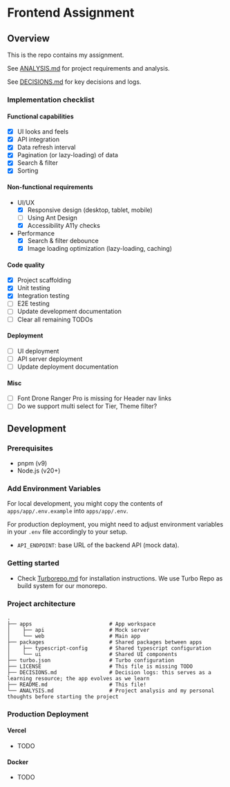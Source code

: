 # Frontend Assignment

## Overview

This is the repo contains my assignment.

See [ANALYSIS.md](./ANALYSIS.md) for project requirements and analysis.

See [DECISIONS.md](./DECISIONS.md) for key decisions and logs.

### Implementation checklist

#### Functional capabilities
- [x] UI looks and feels
- [x] API integration
- [x] Data refresh interval
- [x] Pagination (or lazy-loading) of data
- [x] Search & filter
- [x] Sorting

#### Non-functional requirements

- UI/UX
    + [x] Responsive design (desktop, tablet, mobile)
    + [ ] Using Ant Design
    + [x] Accessibility A11y checks
- Performance
    + [x] Search & filter debounce
    + [x] Image loading optimization (lazy-loading, caching)

#### Code quality

- [x] Project scaffolding
- [x] Unit testing
- [x] Integration testing
- [ ] E2E testing
- [ ] Update development documentation
- [ ] Clear all remaining TODOs

#### Deployment

- [ ] UI deployment
- [ ] API server deployment
- [ ] Update deployment documentation

#### Misc
- [ ] Font Drone Ranger Pro is missing for Header nav links
- [ ] Do we support multi select for Tier, Theme filter?

## Development

### Prerequisites

- pnpm (v9)
- Node.js (v20+)

### Add Environment Variables

For local development, you might copy the contents of `apps/app/.env.example` into `apps/app/.env`.

For production deployment, you might need to adjust environment variables in your `.env` file accordingly to your setup.

- `API_ENDPOINT`: base URL of the backend API (mock data).

### Getting started

- Check [Turborepo.md](./Turborepo.md) for installation instructions. We use Turbo Repo as build system for our monorepo.

### Project architecture


```text
.
├── apps                         # App workspace
│    ├── api                     # Mock server
│    └── web                     # Main app
├── packages                     # Shared packages between apps
│    ├── typescript-config       # Shared typescript configuration
│    └── ui                      # Shared UI components
├── turbo.json                   # Turbo configuration
├── LICENSE                      # This file is missing TODO
├── DECISIONS.md                 # Decision logs: this serves as a learning resource; the app evolves as we learn
├── README.md                    # This file!
└── ANALYSIS.md                  # Project analysis and my personal thoughts before starting the project
```

### Production Deployment

#### Vercel

- TODO

#### Docker

- TODO